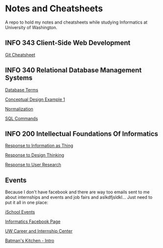 Notes and Cheatsheets
=====================
A repo to hold my notes and cheatsheets while studying Informatics at University of Washington.

INFO 343 Client-Side Web Development
------------------------------------
[Git Cheatsheet](git-cheatsheet.md)

INFO 340 Relational Database Management Systems
-----------------------------------------------
[Database Terms](database-terms.md)

[Conceptual Design Example 1](conceptual-design-example-1.md)

[Normalization](normalization.md)

[SQL Commands](sql-commands.md)

INFO 200 Intellectual Foundations Of Informatics
------------------------------------------------
[Response to Information as Thing](response-to-information-as-thing.md)

[Response to Design Thinking](response-to-design-thinking.md)

[Response to User Research](response-to-user-research.md)


Events
------
Because I don't have facebook and there are way too emails sent to me about internships and events and job fairs and aslkdfjsldkl... Just need to put it all in one place:

[iSchool Events](https://ischool.uw.edu/events)

[Informatics Facebook Page](https://www.facebook.com/login/?next=https%3A%2F%2Fwww.facebook.com%2Fgroups%2Finfo.uw%2F)

[UW Career and Internship Center](http://careers.uw.edu/events/student/)

[Batman's Kitchen - Intro](https://docs.google.com/presentation/d/1Pz4m4Eqw0Au7e1-UFjjWLk7-sJHBXgZK8AMVUWu3vzY/edit#slide=id.p4)